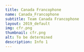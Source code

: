 ```yaml
---
title: Canada Francophone
name: Canada_Francophone
subtitle: Team Canada Francophone
layout: 2019_default
img: cfr.png
thumbnail: cfr.png
alt: To be determined
description: Info 1
---
```

